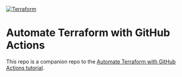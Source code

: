 [![Terraform](https://github.com/AmChella/demo-terraform/actions/workflows/terraform.yml/badge.svg)](https://github.com/AmChella/demo-terraform/actions/workflows/terraform.yml)

# Automate Terraform with GitHub Actions

This repo is a companion repo to the [Automate Terraform with GitHub Actions tutorial](https://developer.hashicorp.com/terraform/tutorials/automation/github-actions).
